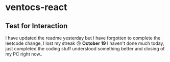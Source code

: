 # ventocs-react
## Test for Interaction 

I have updated the readme yesterday but I have forgotten to complete the leetcode change, I lost my streak 😢
**October 19** I haven't done much today, just completed the coding stuff understood something better and closing of my PC right now..
